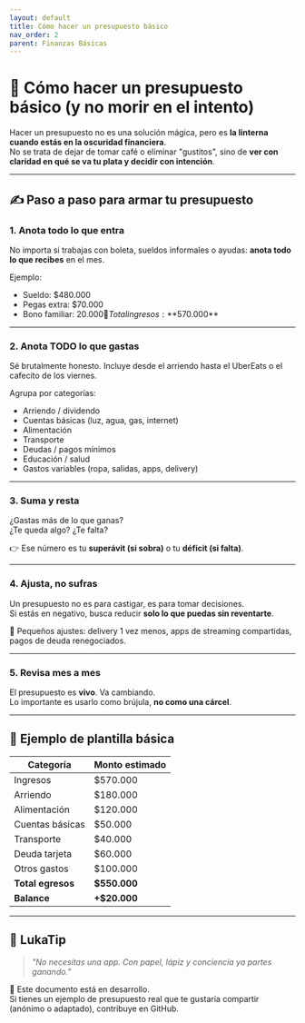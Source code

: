 ```yaml
---
layout: default
title: Cómo hacer un presupuesto básico
nav_order: 2
parent: Finanzas Básicas
---
```


# 🧾 Cómo hacer un presupuesto básico (y no morir en el intento)

Hacer un presupuesto no es una solución mágica, pero es **la linterna cuando estás en la oscuridad financiera**.  
No se trata de dejar de tomar café o eliminar "gustitos", sino de **ver con claridad en qué se va tu plata y decidir con intención**.

---

## ✍️ Paso a paso para armar tu presupuesto

### 1. Anota todo lo que entra
No importa si trabajas con boleta, sueldos informales o ayudas: **anota todo lo que recibes** en el mes.

Ejemplo:
- Sueldo: $480.000
- Pegas extra: $70.000
- Bono familiar: $20.000  
📌 Total ingresos: **$570.000**

---

### 2. Anota TODO lo que gastas
Sé brutalmente honesto. Incluye desde el arriendo hasta el UberEats o el cafecito de los viernes.

Agrupa por categorías:
- Arriendo / dividendo
- Cuentas básicas (luz, agua, gas, internet)
- Alimentación
- Transporte
- Deudas / pagos mínimos
- Educación / salud
- Gastos variables (ropa, salidas, apps, delivery)

---

### 3. Suma y resta
¿Gastas más de lo que ganas?  
¿Te queda algo? ¿Te falta?

👉 Ese número es tu **superávit (si sobra)** o tu **déficit (si falta)**.

---

### 4. Ajusta, no sufras
Un presupuesto no es para castigar, es para tomar decisiones.  
Si estás en negativo, busca reducir **solo lo que puedas sin reventarte**.

🎯 Pequeños ajustes: delivery 1 vez menos, apps de streaming compartidas, pagos de deuda renegociados.

---

### 5. Revisa mes a mes
El presupuesto es **vivo**. Va cambiando.  
Lo importante es usarlo como brújula, **no como una cárcel**.

---

## 💬 Ejemplo de plantilla básica

| Categoría        | Monto estimado |
|------------------|----------------|
| Ingresos         | $570.000       |
| Arriendo         | $180.000       |
| Alimentación     | $120.000       |
| Cuentas básicas  | $50.000        |
| Transporte       | $40.000        |
| Deuda tarjeta    | $60.000        |
| Otros gastos     | $100.000       |
| **Total egresos**| **$550.000**   |
| **Balance**      | **+$20.000**   |

---

## 🧠 LukaTip

> *"No necesitas una app. Con papel, lápiz y conciencia ya partes ganando."*

📌 Este documento está en desarrollo.  
Si tienes un ejemplo de presupuesto real que te gustaría compartir (anónimo o adaptado), contribuye en GitHub.
